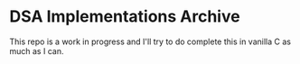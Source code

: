 # DSA Implementations Archive
This repo is a work in progress and I'll try to do complete this in vanilla C as much as I can.
